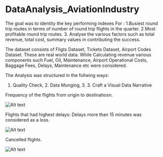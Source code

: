 # DataAnalysis_AviationIndustry

The goal was to identity the key performing indexes For :
1.Busiest round trip routes in terms of number of round trip flights in the quarter. 
2.Most profitable round trip routes.
3. Analyse the various factors such as total revenue, total cost, summary values in contributing the success.

The dataset consists of Fligts Dataset, Tickets Dataset, Airport Codes Dataset. These are real world data.
While Calculating revenue various components such Fuel, Oil, Maintenance, Airport Operational Costs, Baggage Fees, Delays, Maintenance etc were considered.

The Analysis was structured in the follwing ways:
1.	Quality Check, 2.	Data Munging, 3. 3.	Craft a Visual Data Narrative

Frequency of the flights from origin to destinatiosn.

![Alt text](https://github.com/ShazzAbhishek/DataAnalysis_AviationIndustry_PostgreSQL_Pandas/blob/main/Frequency_of_source_destination.png)


Flights that had highest delays: Delays more than 15 minutes was considered as a loss. 

![Alt text](https://github.com/ShazzAbhishek/DataAnalysis_AviationIndustry_PostgreSQL_Pandas/blob/main/Delays.png)


 Cancelled flights.
 
 ![Alt text](https://github.com/ShazzAbhishek/DataAnalysis_AviationIndustry_PostgreSQL_Pandas/blob/main/cancelled.png)











